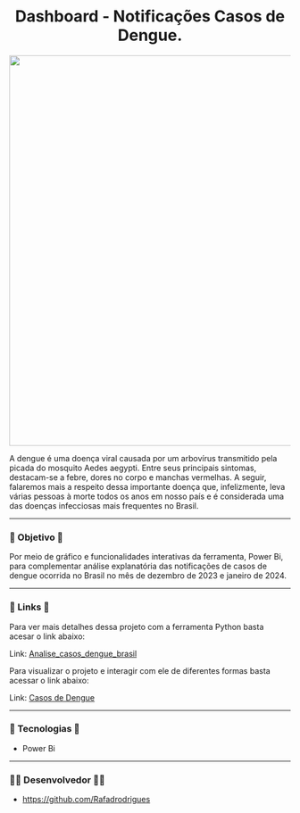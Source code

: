 <h1 align="center">Dashboard - Notificações Casos de Dengue.</h1>

<div align="center">
<img src="https://github.com/Rafadrodrigues/Dashboard_casos_de_dengue/assets/104935995/e550b687-3421-4564-bb8c-7b7ac8e2c3e7"/ width="700px">
</div>

A dengue é uma doença viral causada por um arbovírus transmitido pela picada do mosquito Aedes aegypti. Entre seus principais sintomas, destacam-se a febre, dores no corpo e manchas vermelhas. A seguir, falaremos mais a respeito dessa importante doença que, infelizmente, leva várias pessoas à morte todos os anos em nosso país e é considerada uma das doenças infecciosas mais frequentes no Brasil.

-------
### 🎯 Objetivo 🎯
Por meio de gráfico e funcionalidades interativas da ferramenta, Power Bi, para complementar análise explanatória das notificações de casos de dengue ocorrida no Brasil no mês de dezembro de 2023 e janeiro de 2024.

-------
### 🔗 Links 🔗

Para ver mais detalhes dessa projeto com a ferramenta Python basta acesar o link abaixo:

Link: <a>[Analise_casos_dengue_brasil](https://github.com/Rafadrodrigues/analise_casos_dengue_brasil)</a>

Para visualizar o projeto e interagir com ele de diferentes formas basta acessar o link abaixo:

Link: <a>[Casos de Dengue](https://app.powerbi.com/view?r=eyJrIjoiZGZlY2QxMTgtMmQ0OC00YjRlLWE5MzktODA2ZDMyMDM2MzE4IiwidCI6IjJiYTRlZTQ2LTc0MzItNGFkNS05MGY3LTRkMzJhMTMwOGIxYyJ9)</a>

-------
### 🚀 Tecnologias 🚀

*  Power Bi
  
-------
### 👨‍💻 Desenvolvedor 👨‍💻
* <a>https://github.com/Rafadrodrigues</a>
